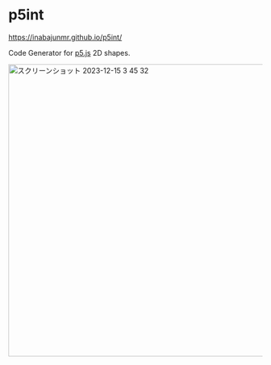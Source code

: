 # p5int
https://inabajunmr.github.io/p5int/

Code Generator for [p5.js](https://p5js.org/) 2D shapes.


<img width="579" alt="スクリーンショット 2023-12-15 3 45 32" src="https://github.com/inabajunmr/p5int/assets/10000393/61fdf671-7923-4f46-9207-67e37d90ee21">
